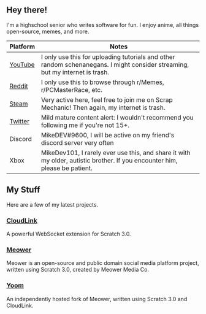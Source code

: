 ## Hey there!

I'm a highschool senior who writes software for fun. I enjoy anime, all things open-source, memes, and more.

Platform | Notes
------------ | -------------
[YouTube](https://www.youtube.com/channel/UC7Na210SbmZamLPz4RMZTRg/) | I only use this for uploading tutorials and other random schenanegans. I might consider streaming, but my internet is trash.
[Reddit](https://www.reddit.com/u/MikeDeveloper101) | I only use this to browse through r/Memes, r/PCMasterRace, etc.
[Steam](https://steamcommunity.com/id/MikeDev101/) | Very active here, feel free to join me on Scrap Mechanic! Then again, my internet is trash.
[Twitter](https://twitter.com/MDev101) | Mild mature content alert: I wouldn't recommend you following me if you're not 15+.
Discord | MikeDEV#9600, I will be active on my friend's discord server very often
Xbox | MikeDev101, I rarely ever use this, and share it with my older, autistic brother. If you encounter him, please be patient. 

## My Stuff

Here are a few of my latest projects.

### **[CloudLink](https://mikedev101.github.io/cloudlink)**

A powerful WebSocket extension for Scratch 3.0.

### **[Meower](https://scratch.mit.edu/discuss/topic/508318/)**

Meower is an open-source and public domain social media platform project, written using Scratch 3.0, created by Meower Media Co.

### **[Yoom](https://the-yoom-project.github.io/Yoom/)**

An independently hosted fork of Meower, written using Scratch 3.0 and CloudLink.
